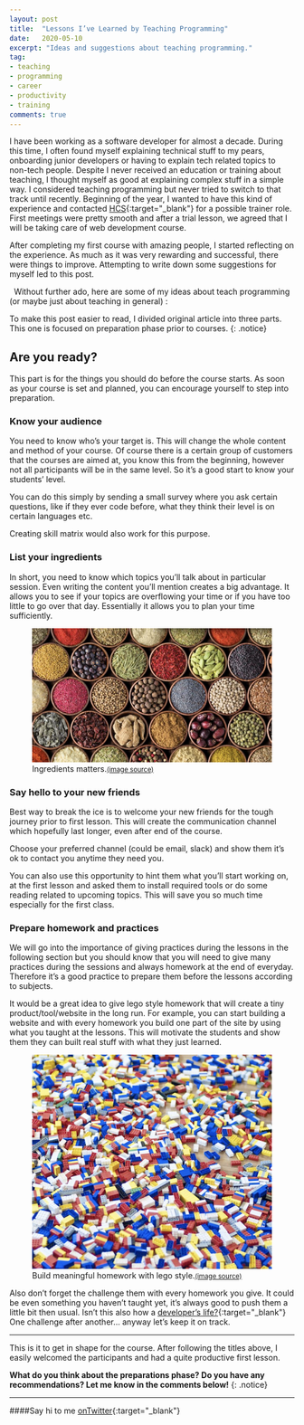 ```yaml
---
layout: post
title:  "Lessons I’ve Learned by Teaching Programming"
date:   2020-05-10
excerpt: "Ideas and suggestions about teaching programming."
tag:
- teaching
- programming
- career
- productivity
- training
comments: true
---
```

I have been working as a software developer for almost a decade. During this time, I often found myself explaining technical stuff to my pears, onboarding junior developers or having to explain tech related topics to non-tech people. Despite I never received an education or training about teaching, I thought myself as good at explaining complex stuff in a simple way. I considered teaching programming but never tried to switch to that track until recently. Beginning of the year, I wanted to have this kind of experience and contacted [HCS](https://hamburgcodingschool.com/en/){:target="_blank"} for a possible trainer role. First meetings were pretty smooth and after a trial lesson, we agreed that I will be taking care of web development course.

After completing my first course with amazing people, I started reflecting on the experience. As much as it was very rewarding and successful, there were things to improve. Attempting to write down some suggestions for myself led to this post.

  Without further ado, here are some of my ideas about teach programming (or maybe just about teaching in general) :

To make this post easier to read, I divided original article into three parts. This one is focused on preparation phase prior to courses.
{: .notice}

## Are you ready?
This part is for the things you should do before the course starts. As soon as your course is set and planned, you can encourage yourself to step into preparation.

### Know your audience
You need to know who’s your target is. This will change the whole content and method of your course. Of course there is a certain group of customers that the courses are aimed at, you know this from the beginning, however not all participants will be in the same level. So it’s a good start to know your students’ level.  

You can do this simply by sending a small survey where you ask certain questions, like if they ever code before, what they think their level is on certain languages etc.

Creating skill matrix would also work for this purpose.

### List your ingredients
In short, you need to know which topics you’ll talk about in particular session. Even writing the content you’ll mention creates a big advantage. It allows you to see if your topics are overflowing your time or if you have too little to go over that day. Essentially it allows you to plan your time sufficiently.

<figure>
	<img src="../assets/img/ingredients.png">
	<figcaption>Ingredients matters.<a href="https://www.trainingjournal.com/articles/opinion/ingredients-innovation-process-people-culture-courage"><small>(image source)</small></a></figcaption>
</figure>

### Say hello to your new friends
Best way to break the ice is to welcome your new friends for the tough journey prior to first lesson. This will create the communication channel which hopefully last longer, even after end of the course.

Choose your preferred channel (could be email, slack) and show them it’s ok to contact you anytime they need you. 

You can also use this opportunity to hint them what you’ll start working on, at the first lesson and asked them to install required tools or do some reading related to upcoming topics. This will save you so much time especially for the first class.

### Prepare homework and practices
We will go into the importance of giving practices during the lessons in the following section but you should know that you will need to give many practices during the sessions and always homework at the end of everyday. Therefore it’s a good practice to prepare them before the lessons according to subjects.

It would be a great idea to give lego style homework that will create a tiny product/tool/website in the long run. For example, you can start building a website and with every homework you build one part of the site by using what you taught  at the lessons. This will motivate the students and show them they can built real stuff with what they just learned.

<figure>
	<img src="../assets/img/lego-spill.png">
	<figcaption>Build meaningful homework with lego style.<a href="https://www.dailymail.co.uk/news/article-2288869/Crate-Legos-spills-West-Virginia-highway-causing-major-delays.html"><small>(image source)</small></a></figcaption>
</figure>


Also don’t forget the challenge them with every homework you give. It could be even something you haven’t taught yet, it’s always good to push them a little bit then usual. Isn’t this also how a [developer’s life?](https://9gag.com/gag/av80j2Z/being-a-developer-is-not-stressing-at-all){:target="_blank"} One challenge after another… anyway let’s keep it on track.

---
This is it to get in shape for the course. After following the titles above, I easily welcomed the participants and had a quite productive first lesson.

**What do you think about the preparations phase? Do you have any recommendations? Let me know in the comments below!**
{: .notice}

---
####Say hi to me [onTwitter](https://twitter.com/ugurtekbas){:target="_blank"}

